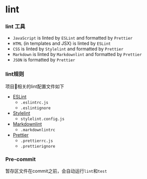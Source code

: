 # lint

### lint 工具

- `JavaScript` is linted by `ESLint` and formatted by `Prettier`
- `HTML` (in templates and JSX) is linted by `ESLint`
- `CSS` is linted by `Stylelint` and formatted by `Prettier`
- `Markdown` is linted by `Markdownlint` and formatted by `Prettier`
- `JSON` is formatted by `Prettier`

### lint规则

项目相关的lint配置文件如下

- [ESLint](https://eslint.org/docs/user-guide/configuring)
  - `.eslintrc.js`
  - `.eslintignore`
- [Stylelint](https://stylelint.io/user-guide/configuration/)
  - `stylelint.config.js`
- [Markdownlint](https://github.com/markdownlint/markdownlint/blob/master/docs/configuration.md)
  - `.markdownlintrc`
- [Prettier](https://prettier.io/docs/en/configuration.html)
  - `.prettierrc.js`
  - `.prettierignore`

### Pre-commit

暂存区文件在commit之前，会自动运行`lint`和`test`

